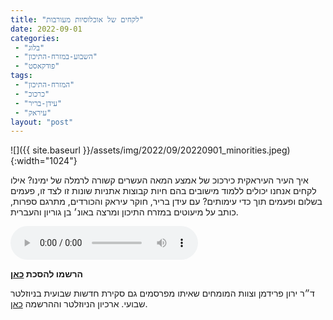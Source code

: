 ```yaml
---
title: "לקחים של אוכלוסיות מעורבות"
date: 2022-09-01
categories: 
 - "בלוג"
 - "השבוע-במזרח-התיכון"
 - "פודקאסט"
tags: 
 - "המזרח-התיכון"
 - "כרכוכ"
 - "עידן-בריר"
 - "עיראק"
layout: "post"
---
```


![]({{ site.baseurl }}/assets/img/2022/09/20220901_minorities.jpeg){:width="1024"}

איך העיר העיראקית כירכוכ של אמצע המאה העשרים קשורה לרמלה של ימינו? אילו לקחים אנחנו יכולים ללמוד מישובים בהם חיות קבוצות אתניות שונות זו לצד זו, פעמים בשלום ופעמים תוך כדי עימותים? עם עידן בריר, חוקר עיראק והכורדים, מתרגם ספרות, כותב על מיעוטים במזרח התיכון ומרצה באונ׳ בן גוריון והעברית.

<audio controls src="https://d3ctxlq1ktw2nl.cloudfront.net/staging/2022-8-1/283604616-44100-2-8099b23a7a511.m4a" class=" wp-block-audio"></audio>

**הרשמו להסכת [כאן](https://anchor.fm/hashavua)**

 ד״ר ירון פרידמן וצוות המומחים שאיתו מפרסמים גם סקירת חדשות שבועית בניוזלטר שבועי. ארכיון הניוזלטר וההרשמה [כאן](https://us7.campaign-archive.com/home/?u=11fe1442157d219f56c36d2a9&id=e0b5399e69).
